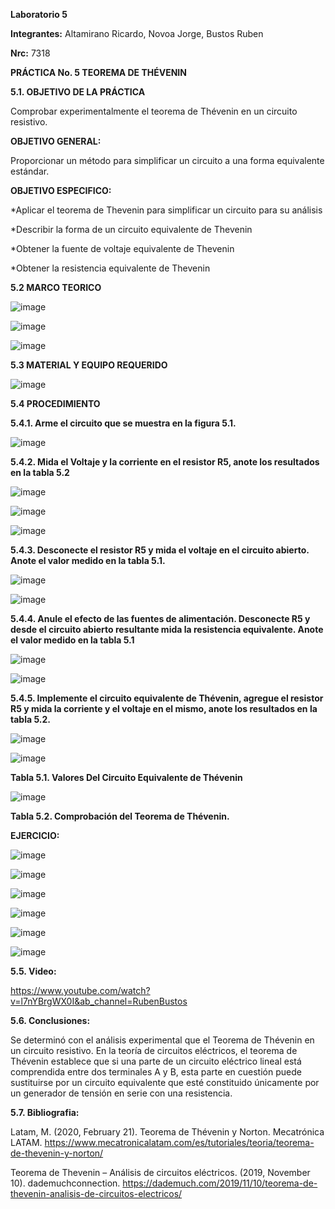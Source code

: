 **Laboratorio 5**

**Integrantes:** Altamirano Ricardo, Novoa Jorge, Bustos Ruben

**Nrc:** 7318

**PRÁCTICA No. 5 TEOREMA DE THÉVENIN**

**5.1. OBJETIVO DE LA PRÁCTICA**

Comprobar experimentalmente el teorema de Thévenin en un circuito resistivo.

**OBJETIVO GENERAL:**

Proporcionar un método para simplificar un circuito a una forma equivalente estándar.

**OBJETIVO ESPECIFICO:**

*Aplicar el teorema de Thevenin para simplificar un circuito para su análisis

*Describir la forma de un circuito equivalente de Thevenin

*Obtener la fuente de voltaje equivalente de Thevenin

*Obtener la resistencia equivalente de Thevenin

**5.2 MARCO TEORICO**

![image](https://user-images.githubusercontent.com/105680588/177696787-31084132-36cf-4005-859e-66fe38900505.png)

![image](https://user-images.githubusercontent.com/105680588/177696813-339ed762-0027-4c17-889f-fb5860db3139.png)

![image](https://user-images.githubusercontent.com/105680588/177696829-8c863b0d-73e8-4f76-b979-b78e37242cb2.png)

**5.3 MATERIAL Y EQUIPO REQUERIDO**

![image](https://user-images.githubusercontent.com/105680588/177693189-921ff16b-01e0-4d19-ad6f-5393e15af299.png)

**5.4 PROCEDIMIENTO**

**5.4.1. Arme el circuito que se muestra en la figura 5.1.**

![image](https://user-images.githubusercontent.com/105680588/177693347-c839b120-565c-4187-9f6c-d35cd6d40835.png)

**5.4.2. Mida el Voltaje y la corriente en el resistor R5, anote los resultados en la tabla 5.2**

![image](https://user-images.githubusercontent.com/105680588/177693636-e7c3028b-bc31-49f2-8582-f6974303298f.png)

![image](https://user-images.githubusercontent.com/105680588/177693790-160fab2c-b691-4e81-8f97-dbcf2a31aa79.png)

![image](https://user-images.githubusercontent.com/105680588/177789593-778c9d98-bd2f-40dc-9dc1-8b31b7c087a5.png)

**5.4.3. Desconecte el resistor R5 y mida el voltaje en el circuito abierto. Anote el valor medido en la tabla 5.1.**

![image](https://user-images.githubusercontent.com/105680588/177694840-da8729d5-4641-462b-a60c-8a02fdc88fdb.png)

![image](https://user-images.githubusercontent.com/105680588/177789668-a3bb435e-3cad-4732-ab48-9f1d2c07862e.png)

**5.4.4. Anule el efecto de las fuentes de alimentación. Desconecte R5 y desde el circuito abierto resultante mida la resistencia equivalente. Anote el valor medido en la tabla 5.1**

![image](https://user-images.githubusercontent.com/105680588/177695479-e283b2b6-0021-425e-bf45-6f4bfa684c41.png)

![image](https://user-images.githubusercontent.com/105680588/177789767-cce533d3-893f-45b4-8cbd-0fedff622558.png)

**5.4.5. Implemente el circuito equivalente de Thévenin, agregue el resistor R5 y mida la corriente y el voltaje en el mismo, anote los resultados en la tabla 5.2.**

![image](https://user-images.githubusercontent.com/105680588/177696517-8a57ad9a-dbac-4d6f-82bc-197084c49785.png)

![image](https://user-images.githubusercontent.com/105680588/177789846-b98b6587-8023-47b9-8a59-535ad0c6eca2.png)

**Tabla 5.1. Valores Del Circuito Equivalente de Thévenin**

![image](https://user-images.githubusercontent.com/105680588/177791308-3a54727e-c48a-4a72-b3bf-cc3919726a50.png)

**Tabla 5.2. Comprobación del Teorema de Thévenin.**

**EJERCICIO:**

![image](https://user-images.githubusercontent.com/105680588/177697779-e05ffdbd-7a82-4f7b-8878-dec4d29bfd4e.png)

![image](https://user-images.githubusercontent.com/105680588/177698397-4423094b-828e-4833-a300-6fc4903e68a3.png)

![image](https://user-images.githubusercontent.com/105680588/177697275-6baa3218-99e4-4066-9405-29cd570b136a.png)

![image](https://user-images.githubusercontent.com/105680588/177697313-e80dc8a9-8661-4935-9909-ac901abd3950.png)

![image](https://user-images.githubusercontent.com/105680588/177697338-e8286bcc-9ec2-470a-b51e-c297cda842bc.png)

![image](https://user-images.githubusercontent.com/105680588/177697357-cc2b25ef-6fbd-4dfd-b825-eceaa8a30d2f.png)

**5.5. Video:**

https://www.youtube.com/watch?v=l7nYBrgWX0I&ab_channel=RubenBustos

**5.6. Conclusiones:**

Se determinó con el análisis experimental que el Teorema de Thévenin en un circuito resistivo. En la teoría de circuitos eléctricos, el teorema de Thévenin establece que si una parte de un circuito eléctrico lineal está comprendida entre dos terminales A y B, esta parte en cuestión puede sustituirse por un circuito equivalente que esté constituido únicamente por un generador de tensión en serie con una resistencia.

**5.7. Bibliografia:**

Latam, M. (2020, February 21). Teorema de Thévenin y Norton. Mecatrónica LATAM. https://www.mecatronicalatam.com/es/tutoriales/teoria/teorema-de-thevenin-y-norton/

Teorema de Thevenin – Análisis de circuitos eléctricos. (2019, November 10). dademuchconnection. https://dademuch.com/2019/11/10/teorema-de-thevenin-analisis-de-circuitos-electricos/
